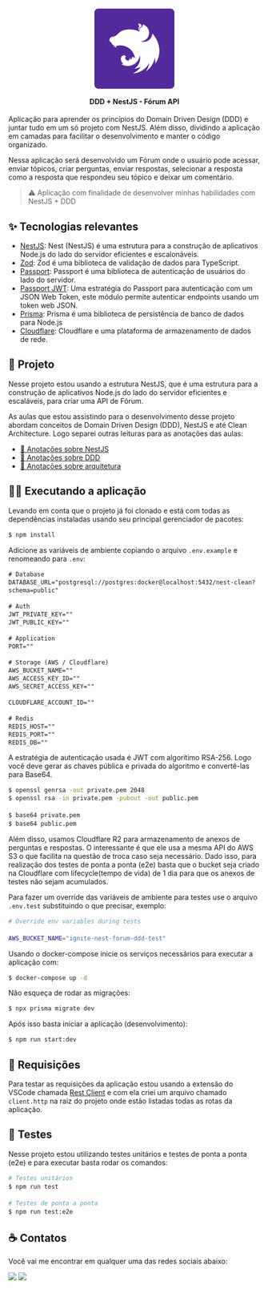 <h4 align="center">
  <img src=".github/nest.svg" />

  <p>DDD + NestJS - Fórum API</p>
</h4>

Aplicação para aprender os princípios do Domain Driven Design (DDD) e juntar tudo em um só projeto com NestJS. Além disso, dividindo a aplicação em camadas para facilitar o desenvolvimento e manter o código organizado.

Nessa aplicação será desenvolvido um Fórum onde o usuário pode acessar, enviar tópicos, criar perguntas, enviar respostas, selecionar a resposta como a resposta que respondeu seu tópico e deixar um comentário.

> ⚠️ Aplicação com finalidade de desenvolver minhas habilidades com NestJS + DDD

## ✨ Tecnologias relevantes

- [NestJS](https://docs.nestjs.com): Nest (NestJS) é uma estrutura para a construção de aplicativos Node.js do lado do servidor eficientes e escalonáveis.
- [Zod](https://zod.dev): Zod é uma biblioteca de validação de dados para TypeScript.
- [Passport](https://www.passportjs.org/): Passport é uma biblioteca de autenticação de usuários do lado do servidor.
- [Passport JWT](https://www.passportjs.org/packages/passport-jwt/): Uma estratégia do Passport para autenticação com um JSON Web Token, este módulo permite autenticar endpoints usando um token web JSON.
- [Prisma](https://www.prisma.io/): Prisma é uma biblioteca de persistência de banco de dados para Node.js
- [Cloudflare](https://www.cloudflare.com/): Cloudflare e uma plataforma de armazenamento de dados de rede.

## 🚀 Projeto

Nesse projeto estou usando a estrutura NestJS, que é uma estrutura para a construção de aplicativos Node.js do lado do servidor eficientes e escaláveis, para criar uma API de Fórum.

As aulas que estou assistindo para o desenvolvimento desse projeto abordam conceitos de Domain Driven Design (DDD), NestJS e até Clean Architecture. Logo separei outras leituras para as anotações das aulas:

- [📃 Anotações sobre NestJS](./.github/notes-about-nestjs.md)
- [📃 Anotações sobre DDD](./.github/notes-about-ddd.md)
- [📃 Anotações sobre arquitetura](./.github/notes-about-architecture.md)

## 🧑‍🏭 Executando a aplicação

Levando em conta que o projeto já foi clonado e está com todas as dependências instaladas usando seu principal gerenciador de pacotes:

```bash
$ npm install
```

Adicione as variáveis de ambiente copiando o arquivo `.env.example` e renomeando para `.env`:

```properties
# Database
DATABASE_URL="postgresql://postgres:docker@localhost:5432/nest-clean?schema=public"

# Auth
JWT_PRIVATE_KEY=""
JWT_PUBLIC_KEY=""

# Application
PORT=""

# Storage (AWS / Cloudflare)
AWS_BUCKET_NAME=""
AWS_ACCESS_KEY_ID=""
AWS_SECRET_ACCESS_KEY=""

CLOUDFLARE_ACCOUNT_ID=""

# Redis
REDIS_HOST=""
REDIS_PORT=""
REDIS_DB=""
```

A estratégia de autenticação usada é JWT com algorítimo RSA-256. Logo você deve gerar as chaves pública e privada do algoritmo e convertê-las para Base64.

```bash
$ openssl genrsa -out private.pem 2048
$ openssl rsa -in private.pem -pubout -out public.pem

$ base64 private.pem
$ base64 public.pem
```

Além disso, usamos Cloudflare R2 para armazenamento de anexos de perguntas e respostas. O interessante é que ele usa a mesma API do AWS S3 o que facilita na questão de troca caso seja necessário. Dado isso, para realização dos testes de ponta a ponta (e2e) basta que o bucket seja criado na Cloudflare com lifecycle(tempo de vida) de 1 dia para que os anexos de testes não sejam acumulados.

Para fazer um override das variáveis de ambiente para testes use o arquivo `.env.test` substituindo o que precisar, exemplo:

```bash
# Override env variables during tests

AWS_BUCKET_NAME="ignite-nest-forum-ddd-test"
```

Usando o docker-compose inicie os serviços necessários para executar a aplicação com:

```bash
$ docker-compose up -d
```

Não esqueça de rodar as migrações:

```bash
$ npx prisma migrate dev
```

Após isso basta iniciar a aplicação (desenvolvimento):

```bash
$ npm run start:dev
```

## 🦉 Requisições

Para testar as requisições da aplicação estou usando a extensão do VSCode chamada [Rest Client](https://marketplace.visualstudio.com/items?itemName=humao.rest-client) e com ela criei um arquivo chamado `client.http` na raiz do projeto onde estão listadas todas as rotas da aplicação.

## 🧪 Testes

Nesse projeto estou utilizando testes unitários e testes de ponta a ponta (e2e) e para executar basta rodar os comandos:

```bash
# Testes unitários
$ npm run test

# Testes de ponta a ponta
$ npm run test:e2e
```

## ☕ Contatos

Você vai me encontrar em qualquer uma das redes sociais abaixo:

<a href = "mailto: igor.marchi@gmail.com"><img src="https://img.shields.io/badge/-Gmail-%23EA4335?style=for-the-badge&logo=gmail&logoColor=white" target="_blank" margin-right="10px"></a>
<a href="https://www.linkedin.com/in/igor-marchi/" target="_blank"><img src="https://img.shields.io/badge/-LinkedIn-%230077B5?style=for-the-badge&logo=linkedin&logoColor=white" target="_blank"></a>

